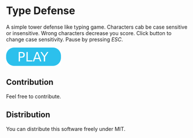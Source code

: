 # Type Defense

A simple tower defense like typing game. Characters cab be case sensitive or insensitive. Wrong characters decrease you score.  Click button to change case sensitivity. Pause by pressing _ESC_.

[![button](play.png)](https://treetop-playground.github.io/typedefense/)

## Contribution

Feel free to contribute.

## Distribution

You can distribute this software freely under MIT.